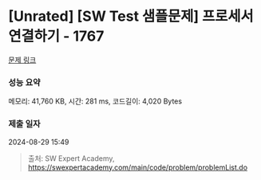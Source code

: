 # [Unrated] [SW Test 샘플문제] 프로세서 연결하기 - 1767 

[문제 링크](https://swexpertacademy.com/main/code/problem/problemDetail.do?contestProbId=AV4suNtaXFEDFAUf) 

### 성능 요약

메모리: 41,760 KB, 시간: 281 ms, 코드길이: 4,020 Bytes

### 제출 일자

2024-08-29 15:49



> 출처: SW Expert Academy, https://swexpertacademy.com/main/code/problem/problemList.do